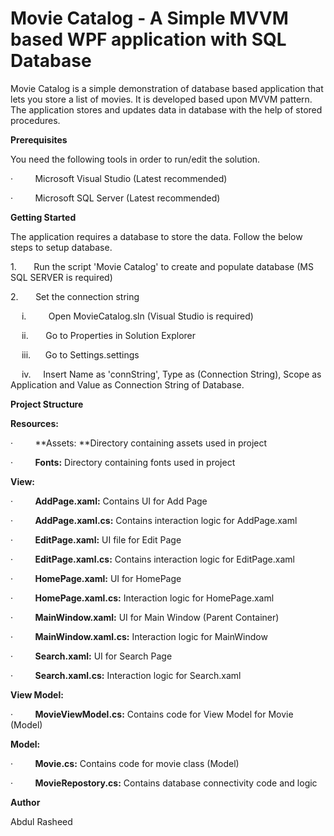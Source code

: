 # Movie Catalog - A Simple MVVM based WPF application with SQL Database

Movie Catalog is a simple demonstration of database based application that
lets you store a list of movies. It is developed based upon MVVM pattern. The
application stores and updates data in database with the help of stored
procedures.


**Prerequisites**

You need the following tools in order to run/edit the solution.

·        
Microsoft Visual Studio (Latest recommended)

·        
Microsoft SQL Server (Latest recommended)

**Getting Started**

The application requires a database to store the data. Follow the below
steps to setup database. 

1.      
Run the script 'Movie Catalog' to create and
populate database (MS SQL SERVER is required)

2.      
Set the connection string

&ensp;&ensp;  i.        
  Open MovieCatalog.sln (Visual Studio is required)

&ensp;&ensp;  ii.      
  Go to Properties in Solution Explorer

&ensp;&ensp;  iii.     
  Go to Settings.settings

&ensp;&ensp;  iv.    
  Insert Name as 'connString', Type as (Connection String), Scope as Application and Value as Connection String of Database.

**Project Structure**

**Resources:**

·        
**Assets: **Directory containing assets used in project

·        
**Fonts:** Directory containing fonts used in project

**View:**

·        
**AddPage.xaml:** Contains UI for Add Page

·        
**AddPage.xaml.cs:** Contains interaction logic for AddPage.xaml

·        
**EditPage.xaml:** UI file for Edit Page

·        
**EditPage.xaml.cs:** Contains interaction logic for EditPage.xaml

·        
**HomePage.xaml:** UI for HomePage

·        
**HomePage.xaml.cs:** Interaction logic for HomePage.xaml

·        
**MainWindow.xaml:** UI for Main Window (Parent Container)

·        
**MainWindow.xaml.cs:** Interaction logic for MainWindow

·        
**Search.xaml:** UI for Search Page

·        
**Search.xaml.cs:** Interaction logic for Search.xaml

**View Model:**

·        
**MovieViewModel.cs:** Contains code for View Model for Movie (Model)

**Model:**

·        
**Movie.cs:** Contains code for movie class (Model)

·        
**MovieRepostory.cs:** Contains database connectivity code and logic

**Author**

Abdul Rasheed 
